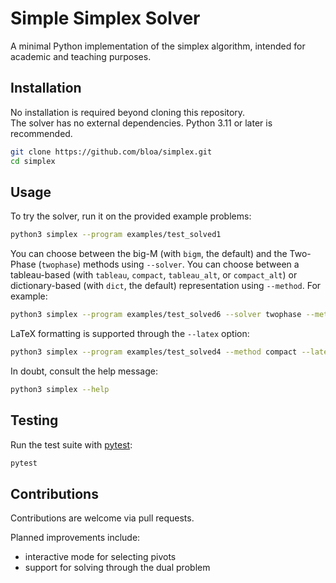 # Simple Simplex Solver

A minimal Python implementation of the simplex algorithm, intended for academic and teaching purposes.


## Installation

No installation is required beyond cloning this repository.  
The solver has no external dependencies.
Python 3.11 or later is recommended.

```bash
git clone https://github.com/bloa/simplex.git
cd simplex
```


## Usage

To try the solver, run it on the provided example problems:

```bash
python3 simplex --program examples/test_solved1
```

You can choose between the big-M (with `bigm`, the default) and the Two-Phase (`twophase`) methods using `--solver`.
You can choose between a tableau-based (with `tableau`, `compact`, `tableau_alt`, or `compact_alt`) or dictionary-based (with `dict`, the default) representation using `--method`.
For example:

```bash
python3 simplex --program examples/test_solved6 --solver twophase --method tableau
```

LaTeX formatting is supported through the `--latex` option:

```bash
python3 simplex --program examples/test_solved4 --method compact --latex
```

In doubt, consult the help message:

```bash
python3 simplex --help
```


## Testing

Run the test suite with [pytest](https://pytest.org/):

```bash
pytest
```

## Contributions

Contributions are welcome via pull requests.

Planned improvements include:
- interactive mode for selecting pivots
- support for solving through the dual problem
